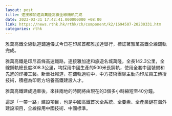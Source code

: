 ```yaml
---
layout: post
title: 連接雅加達與萬隆高鐵全線鋪軌完成
date: 2023-03-31 17:42:41.000000000 +08:00
link: https://news.rthk.hk/rthk/ch/component/k2/1694507-20230331.htm
categories: rthk
---
```


雅萬高鐵全線軌道鋪通儀式今日在印尼首都雅加達舉行，標誌著雅萬高鐵全線鋪軌完成。

雅萬高鐵是印尼首條高速鐵路，連接雅加達和旅遊名城萬隆，全長142.3公里，全線鋪軌總長度308.3公里，均採用中國生產的500米長鋼軌，使用全套中國裝備和先進的焊接工藝。新華社報道，在鋪軌過程中，中方技術團隊主動向印尼員工傳授技術，積極為印尼方培養高鐵建設人才。

雅萬高鐵建成通車後，來往兩地的時間將由現在的3個多小時縮短至40分鐘。

這是「一帶一路」建設項目，也是中國高鐵首次全系統、全要素、全產業鏈在海外建設項目，全線採用中國技術、中國標準。
